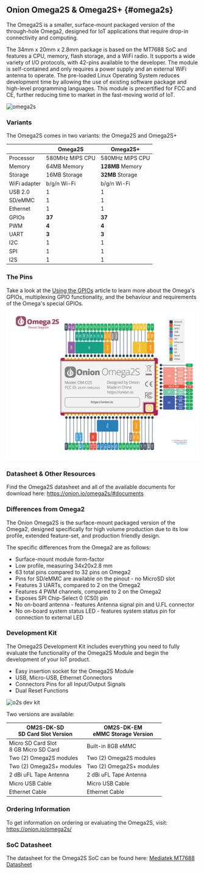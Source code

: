## Onion Omega2S & Omega2S+ {#omega2s}

The Omega2S is a smaller, surface-mount packaged version of the through-hole Omega2, designed for IoT applications that require drop-in connectivity and computing. 

The 34mm x 20mm x 2.8mm package is based on the MT7688 SoC and features a CPU, memory, flash storage, and a WiFi radio. It supports a wide variety of I/O protocols, with 42-pins available to the developer. The module is self-contained and only requires a power supply and an external WiFi antenna to operate. The pre-loaded Linux Operating System reduces development time by allowing the use of existing software package and high-level programming languages. This module is precertified for FCC and CE, further reducing time to market in the fast-moving world of IoT.

![omega2s](https://onion.io/wp-content/uploads/2018/09/Omega2S_W_BG.png)

### Variants

The Omega2S comes in two variants: the Omega2S and Omega2S+

|  | Omega2S | Omega2S+ | 
| ------------- | -------------  | -------------  |
| Processor | 580MHz MIPS CPU  | 580MHz MIPS CPU  |
| Memory | 64MB Memory  | **128MB** Memory  |
| Storage | 16MB Storage  | **32MB** Storage  |
| WiFi adapter | b/g/n Wi-Fi  | b/g/n Wi-Fi  |
| USB 2.0 | 1  | 1  | 
| SD/eMMC | 1  | 1  | 
| Ethernet | 1  | 1  |
| GPIOs | **37**  | **37**  |
| PWM | **4**  | **4**  |
| UART | **3**  |  **3**  |
| I2C | 1  | 1  |
| SPI | 1  | 1  |
| I2S | 1  | 1  |

### The Pins

Take a look at the [Using the GPIOs](https://docs.onion.io/omega2-docs/using-gpios.html#important-special-gpios) article to learn more about the Omega's GPIOs, multiplexing GPIO functionality, and the behaviour and requirements of the Omega's special GPIOs.

![omega2s pinout](https://github.com/OnionIoT/Onion-Media/raw/master/Pinouts/Omega2S.png)

### Datasheet & Other Resources

Find the Omega2S datasheet and all of the available documents for download here: https://onion.io/omega2s/#documents

### Differences from Omega2
The Onion Omega2S is the surface-mount packaged version of the Omega2, designed specifically for high volume production due to its low profile, extended feature-set, and production friendly design.

The specific differences from the Omega2 are as follows:

* Surface-mount module form-factor
* Low profile, measuring 34x20x2.8 mm
* 63 total pins compared to 32 pins on Omega2
* Pins for SD/eMMC are available on the pinout - no MicroSD slot
* Features 3 UARTs, compared to 2 on the Omega2
* Features 4 PWM channels, compared to 2 on the Omega2
* Exposes SPI Chip-Select 0 (CS0) pin
* No on-board antenna - features Antenna signal pin and U.FL connector
* No on-board system status LED - features system status pin for connection to external LED

### Development Kit

The Omega2S Development Kit includes everything you need to fully evaluate the functionality of the Omega2S Module and begin the development of your IoT product.

* Easy insertion socket for the Omega2S Module
* USB, Micro-USB, Ethernet Connectors
* Connectors Pins for all Input/Output Signals
* Dual Reset Functions

![o2s dev kit](https://raw.githubusercontent.com/OnionIoT/Onion-Docs/master/Omega2/Documentation/Hardware-Overview/img/omega2s-dev-kit-emmc-0.jpg)

Two versions are available:

| OM2S-DK-SD<br>SD Card Slot Version       | OM2S-DK-EM<br>eMMC Storage Version |
|------------------------------------------|------------------------------------|
| Micro SD Card Slot<br>8 GB Micro SD Card | Built-in 8GB eMMC                  |
| Two (2) Omega2S modules                  | Two (2) Omega2S modules            |
| Two (2) Omega2S+ modules                 | Two (2) Omega2S+ modules           |
| 2 dBi uFL Tape Antenna                   | 2 dBi uFL Tape Antenna             |
| Micro USB Cable                          | Micro USB Cable                    |
| Ethernet Cable                           | Ethernet Cable                     |

### Ordering Information

To get information on ordering or evaluating the Omega2S, visit: https://onion.io/omega2s/

### SoC Datasheet

The datasheet for the Omega2S SoC can be found here: [Mediatek MT7688 Datasheet](https://labs.mediatek.com/fileMedia/download/9ef51e98-49b1-489a-b27e-391bac9f7bf3)
